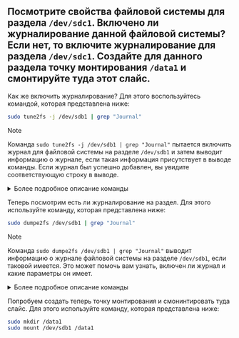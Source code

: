 ## Посмотрите свойства файловой системы для раздела `/dev/sdc1`. Включено ли журналирование данной файловой системы? Если нет, то включите журналирование для раздела `/dev/sdc1`. Создайте для данного раздела точку монтирования `/data1` и смонтируйте туда этот слайс.

Как же включить журналирование? Для этого воспользуйтесь командой, которая представлена ниже: 

```bash
sudo tune2fs -j /dev/sdb1 | grep "Journal"
```

> [!NOTE]
> Команда `sudo tune2fs -j /dev/sdb1 | grep "Journal"` пытается включить журнал для файловой системы
> на разделе `/dev/sdb1` и затем выводит информацию о журнале, если такая информация присутствует в 
> выводе команды. Если журнал был успешно добавлен, вы увидите соответствующую строку в выводе.

<details>
  <summary>Более подробное описание команды</summary>
  
  - `sudo`: Эта команда позволяет выполнять другие команды с правами суперпользователя (`root`). 
  Это необходимо, так как `tune2fs` требует повышенных привилегий для изменения параметров файловой системы.

  - `tune2fs -j /dev/sdb1`: `tune2fs` — это утилита для настройки параметров файловой системы `ext2`, `ext3` и `ext4`.
  Опция `-j` указывает на то, что вы хотите включить журнал для файловой системы на указанном разделе. 
  Если файловая система уже является `ext3` или `ext4`, то эта команда добавит журнал, если он еще не был включен.
  В данном случае команда применяется к файловой системе на разделе `/dev/sdb1`.

  - `| (пайп)`: Этот символ используется для передачи вывода одной команды в качестве ввода для другой команды.
  В данном случае вывод `tune2fs` передается в команду `grep`.

  - `grep "Journal"`: `grep` — это утилита для поиска строк, соответствующих заданному шаблону. 
  В данном случае она ищет строки, содержащие слово `"Journal"` в выводе команды `tune2fs`.
  Это может быть полезно для проверки, была ли успешно включена функция журнала. 
</details>


Теперь посмотрим есть ли журналирование на раздел. Для этого используйте команду, которая представлена ниже: 

```bash
sudo dumpe2fs /dev/sdb1 | grep "Journal"
```

> [!NOTE]
> Команда `sudo dumpe2fs /dev/sdb1 | grep "Journal"` выводит информацию о журнале файловой системы на разделе `/dev/sdb1`,
> если таковой имеется. Это может помочь вам узнать, включен ли журнал и какие параметры он имеет.

<details>
  <summary>Более подробное описание команды</summary>
  
  - `sudo`: Эта команда позволяет выполнять другие команды с правами суперпользователя (`root`).
Это необходимо, так как `dumpe2fs` требует повышенных привилегий для доступа к информации о файловой системе.

  - `dumpe2fs /dev/sdb1`: `dumpe2fs` — это утилита, которая выводит информацию о файловой системе `ext2`, `ext3` или `ext4`,
находящейся на указанном разделе. В данном случае, она анализирует файловую систему на разделе `/dev/sdb1`. 
Эта команда выводит множество деталей о файловой системе, включая информацию о размере, количестве блоков, состоянии, 
метаданных и других параметрах.

  - `| (пайп)`: Этот символ используется для передачи вывода одной команды в качестве ввода для другой команды.
В данном случае вывод `dumpe2fs` передается в команду grep.

  - `grep "Journal"`: `grep` — это утилита для поиска строк, соответствующих заданному шаблону.
В данном случае она ищет строки, содержащие слово `"Journal"` в выводе команды `dumpe2fs`.
Это может быть полезно для получения информации о журнале файловой системы, если он включен.
Журнал позволяет отслеживать изменения и восстанавливать файловую систему в случае сбоя.

</details>

Попробуем создать теперь точку монтирования и смонинтировать туда слайс. Для этого используйте команду, которая представлена ниже: 

```bash
sudo mkdir /data1
sudo mount /dev/sdb1 /data1
```

    